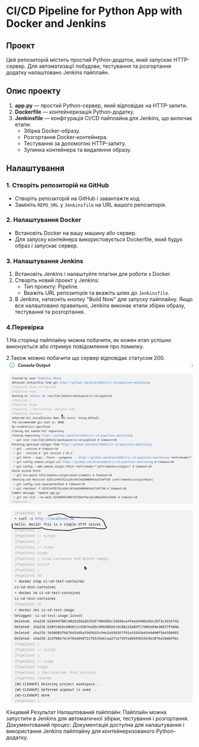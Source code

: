 # CI/CD Pipeline for Python App with Docker and Jenkins

## Проект

Цей репозиторій містить простий Python-додаток, який запускає HTTP-сервер. Для автоматизації побудови, тестування та розгортання додатку налаштовано Jenkins пайплайн.

## Опис проекту

1. **app.py** — простий Python-сервер, який відповідає на HTTP-запити.
2. **Dockerfile** — контейнеризація Python-додатку.
3. **Jenkinsfile** — конфігурація CI/CD пайплайна для Jenkins, що включає етапи:
   - Збірка Docker-образу.
   - Розгортання Docker-контейнера.
   - Тестування за допомогою HTTP-запиту.
   - Зупинка контейнера та видалення образу.

## Налаштування

### 1. Створіть репозиторій на GitHub

- Створіть репозиторій на GitHub і завантажте код.
- Замініть `REPO_URL` у `Jenkinsfile` на URL вашого репозиторія.

### 2. Налаштування Docker

- Встановіть Docker на вашу машину або сервер.
- Для запуску контейнера використовується Dockerfile, який будує образ і запускає сервер.

### 3. Налаштування Jenkins

1. Встановіть Jenkins і налаштуйте плагіни для роботи з Docker.
2. Створіть новий проект у Jenkins:
   - Тип проекту: Pipeline.
   - Вкажіть URL репозиторія та вкажіть шлях до `Jenkinsfile`.
3. В Jenkins, натисніть кнопку "Build Now" для запуску пайплайну. Якщо все налаштовано правильно, Jenkins виконає етапи збірки образу, тестування та розгортання.

### 4.Перевірка

1.На сторінці пайплайну можна побачити, як кожен етап успішно виконується або отримує повідомлення про помилку.

2.Також можно побачити що сервер відповідає статусом 200.
![Скріншот успішного білду](images/succes-build.png)

![Скріншот робочого серверу](images/succes-server.png)


Кінцевий Результат
Налаштований пайплайн: Пайплайн можна запустити в Jenkins для автоматичної збірки, тестування і розгортання.
Документований процес: Документація доступна для налаштування і використання Jenkins пайплайну для контейнеризованого Python-додатку.
